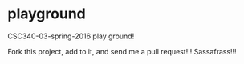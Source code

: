 # playground
CSC340-03-spring-2016 play ground!

Fork this project, add to it, and send me a pull request!!!
Sassafrass!!!
